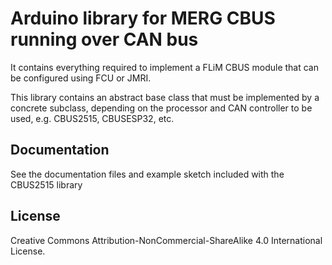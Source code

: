 
# Arduino library for MERG CBUS running over CAN bus

It contains everything required to implement a FLiM CBUS module that can be configured
using FCU or JMRI.

This library contains an abstract base class that must be implemented by a concrete subclass, 
depending on the processor and CAN controller to be used, e.g. CBUS2515, CBUSESP32, etc.

## Documentation

See the documentation files and example sketch included with the CBUS2515 library

## License

Creative Commons Attribution-NonCommercial-ShareAlike 4.0 International License.
